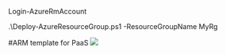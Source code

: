 Login-AzureRmAccount

.\Deploy-AzureResourceGroup.ps1 -ResourceGroupName MyRg


#ARM template for PaaS
<a href="https://portal.azure.com/#create/Microsoft.Template/uri/https%3A%2F%2Fraw.githubusercontent.com%2Fbekk%2Fnettskyazure%2Fmaster%2FArmTemplates%2FPaaS-ARM%2FPaasArmTemplate%2Fazuredeploy.json" target="_blank"><img src="http://azuredeploy.net/deploybutton.png"/>
</a>

